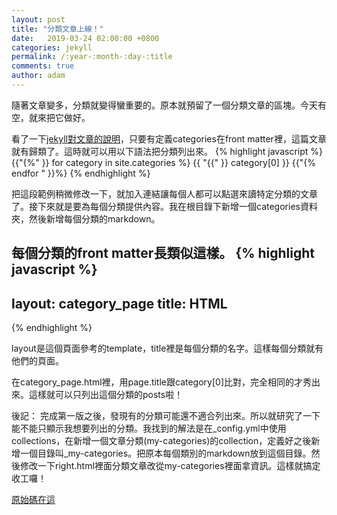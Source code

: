 ```yaml
---
layout: post
title: "分類文章上線！"
date:   2019-03-24 02:00:00 +0800
categories: jekyll
permalink: /:year-:month-:day-:title
comments: true
author: adam
---
```

隨著文章變多，分類就變得蠻重要的。原本就預留了一個分類文章的區塊。今天有空，就來把它做好。

看了一下[jekyll對文章的說明][jekyll-posts]，只要有定義categories在front matter裡，這篇文章就有歸類了。這時就可以用以下語法把分類列出來。
{% highlight javascript %}
  {{"{%" }} for category in site.categories %}
    {{ "{{" }} category[0] }}
  {{"{% endfor " }}%}
{% endhighlight %}

把這段範例稍微修改一下，就加入連結讓每個人都可以點選來讀特定分類的文章了。接下來就是要為每個分類提供內容。我在根目錄下新增一個categories資料夾，然後新增每個分類的markdown。

每個分類的front matter長類似這樣。
{% highlight javascript %}
---
layout: category_page
title: HTML
---
{% endhighlight %}

layout是這個頁面參考的template，title裡是每個分類的名字。這樣每個分類就有他們的頁面。

在category_page.html裡，用page.title跟category[0]比對，完全相同的才秀出來。這樣就可以只列出這個分類的posts啦！

後記：
完成第一版之後，發現有的分類可能還不適合列出來。所以就研究了一下能不能只顯示我想要列出的分類。我找到的解法是在_config.yml中使用collections，在新增一個文章分類(my-categories)的collection，定義好之後新增一個目錄叫_my-categories。把原本每個類別的markdown放到這個目錄。然後修改一下right.html裡面分類文章改從my-categories裡面拿資訊。這樣就搞定收工囉！

[原始碼在這][github-shincar-blogs]

[jekyll-posts]: https://jekyllrb.com/docs/posts/
[github-shincar-blogs]: https://github.com/shincar/blogs
